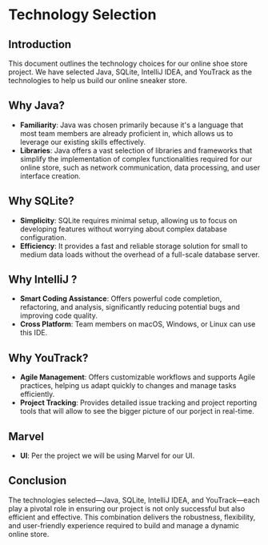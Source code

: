 # Technology Selection

## Introduction
This document outlines the technology choices for our online shoe store project. We have selected Java, SQLite, IntelliJ IDEA, and YouTrack as the technologies to help us build our online sneaker store.

## Why Java?
- **Familiarity**: Java was chosen primarily because it's a language that most team members are already proficient in, which allows us to leverage our existing skills effectively. 
- **Libraries**: Java offers a vast selection of libraries and frameworks that simplify the implementation of complex functionalities required for our online store, such as network communication, data processing, and user interface creation.

## Why SQLite?
- **Simplicity**: SQLite requires minimal setup, allowing us to focus on developing features without worrying about complex database configuration.
- **Efficiency**: It provides a fast and reliable storage solution for small to medium data loads without the overhead of a full-scale database server.
  
## Why IntelliJ ?
- **Smart Coding Assistance**: Offers powerful code completion, refactoring, and analysis, significantly reducing potential bugs and improving code quality.
- **Cross Platform**: Team members on macOS, Windows, or Linux can use this IDE.

## Why YouTrack?
- **Agile Management**: Offers customizable workflows and supports Agile practices, helping us adapt quickly to changes and manage tasks efficiently.
- **Project Tracking**: Provides detailed issue tracking and project reporting tools that will allow to see the bigger picture of our porject in real-time.

## Marvel
- **UI**: Per the project we will be using Marvel for our UI.

## Conclusion
The technologies selected—Java, SQLite, IntelliJ IDEA, and YouTrack—each play a pivotal role in ensuring our project is not only successful but also efficient and effective. This combination delivers the robustness, flexibility, and user-friendly experience required to build and manage a dynamic online store.

